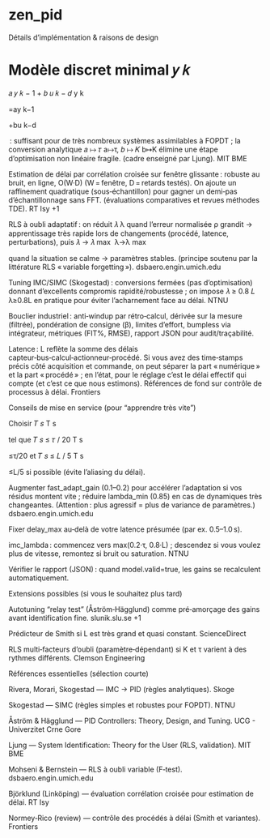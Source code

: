 # zen_pid
Détails d’implémentation & raisons de design

Modèle discret minimal 
𝑦
𝑘
=
𝑎
𝑦
𝑘
−
1
+
𝑏
𝑢
𝑘
−
𝑑
y
k
	​

=ay
k−1
	​

+bu
k−d
	​

 : suffisant pour de très nombreux systèmes assimilables à FOPDT ; la conversion analytique 
𝑎
↦
𝜏
a↦τ, 
𝑏
↦
𝐾
b↦K élimine une étape d’optimisation non linéaire fragile. (cadre enseigné par Ljung). 
MIT BME

Estimation de délai par corrélation croisée sur fenêtre glissante : robuste au bruit, en ligne, O(W·D) (W = fenêtre, D = retards testés). On ajoute un raffinement quadratique (sous‑échantillon) pour gagner un demi‑pas d’échantillonnage sans FFT. (évaluations comparatives et revues méthodes TDE). 
RT Isy
+1

RLS à oubli adaptatif : on réduit 
𝜆
λ quand l’erreur normalisée ρ grandit → apprentissage très rapide lors de changements (procédé, latence, perturbations), puis 
𝜆
→
𝜆
max
⁡
λ→λ
max
	​

 quand la situation se calme → paramètres stables. (principe soutenu par la littérature RLS « variable forgetting »). 
dsbaero.engin.umich.edu

Tuning IMC/SIMC (Skogestad) : conversions fermées (pas d’optimisation) donnant d’excellents compromis rapidité/robustesse ; on impose 
𝜆
≥
0.8
𝐿
λ≥0.8L en pratique pour éviter l’acharnement face au délai. 
NTNU

Bouclier industriel : anti‑windup par rétro‑calcul, dérivée sur la mesure (filtrée), pondération de consigne (β), limites d’effort, bumpless via intégrateur, métriques (FIT%, RMSE), rapport JSON pour audit/traçabilité.

Latence : L reflète la somme des délais capteur‑bus‑calcul‑actionneur‑procédé. Si vous avez des time‑stamps précis côté acquisition et commande, on peut séparer la part « numérique » et la part « procédé » ; en l’état, pour le réglage c’est le délai effectif qui compte (et c’est ce que nous estimons). Références de fond sur contrôle de processus à délai. 
Frontiers

Conseils de mise en service (pour “apprendre très vite”)

Choisir 
𝑇
𝑠
T
s
	​

 tel que 
𝑇
𝑠
≤
𝜏
/
20
T
s
	​

≤τ/20 et 
𝑇
𝑠
≤
𝐿
/
5
T
s
	​

≤L/5 si possible (évite l’aliasing du délai).

Augmenter fast_adapt_gain (0.1–0.2) pour accélérer l’adaptation si vos résidus montent vite ; réduire lambda_min (0.85) en cas de dynamiques très changeantes. (Attention : plus agressif = plus de variance de paramètres.) 
dsbaero.engin.umich.edu

Fixer delay_max au‑delà de votre latence présumée (par ex. 0.5–1.0 s).

imc_lambda : commencez vers max(0.2·τ, 0.8·L) ; descendez si vous voulez plus de vitesse, remontez si bruit ou saturation. 
NTNU

Vérifier le rapport (JSON) : quand model.valid=true, les gains se recalculent automatiquement.

Extensions possibles (si vous le souhaitez plus tard)

Autotuning “relay test” (Åström‑Hägglund) comme pré‑amorçage des gains avant identification fine. 
slunik.slu.se
+1

Prédicteur de Smith si L est très grand et quasi constant. 
ScienceDirect

RLS multi‑facteurs d’oubli (paramètre‑dépendant) si K et τ varient à des rythmes différents. 
Clemson Engineering

Références essentielles (sélection courte)

Rivera, Morari, Skogestad — IMC → PID (règles analytiques). 
Skoge

Skogestad — SIMC (règles simples et robustes pour FOPDT). 
NTNU

Åström & Hägglund — PID Controllers: Theory, Design, and Tuning. 
UCG - Univerzitet Crne Gore

Ljung — System Identification: Theory for the User (RLS, validation). 
MIT BME

Mohseni & Bernstein — RLS à oubli variable (F‑test). 
dsbaero.engin.umich.edu

Björklund (Linköping) — évaluation corrélation croisée pour estimation de délai. 
RT Isy

Normey‑Rico (review) — contrôle des procédés à délai (Smith et variantes). 
Frontiers
